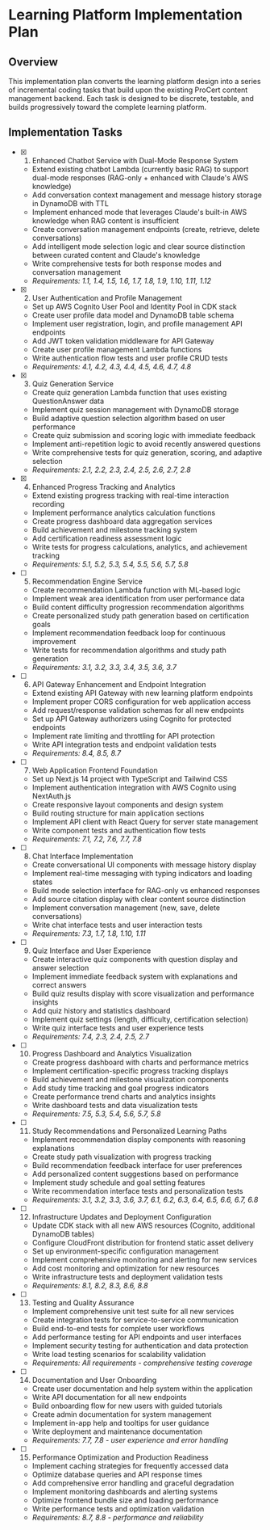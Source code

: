 # Learning Platform Implementation Plan

## Overview

This implementation plan converts the learning platform design into a series of incremental coding tasks that build upon the existing ProCert content management backend. Each task is designed to be discrete, testable, and builds progressively toward the complete learning platform.

## Implementation Tasks

- [x] 1. Enhanced Chatbot Service with Dual-Mode Response System
  - Extend existing chatbot Lambda (currently basic RAG) to support dual-mode responses (RAG-only + enhanced with Claude's AWS knowledge)
  - Add conversation context management and message history storage in DynamoDB with TTL
  - Implement enhanced mode that leverages Claude's built-in AWS knowledge when RAG content is insufficient
  - Create conversation management endpoints (create, retrieve, delete conversations)
  - Add intelligent mode selection logic and clear source distinction between curated content and Claude's knowledge
  - Write comprehensive tests for both response modes and conversation management
  - _Requirements: 1.1, 1.4, 1.5, 1.6, 1.7, 1.8, 1.9, 1.10, 1.11, 1.12_

- [x] 2. User Authentication and Profile Management
  - Set up AWS Cognito User Pool and Identity Pool in CDK stack
  - Create user profile data model and DynamoDB table schema
  - Implement user registration, login, and profile management API endpoints
  - Add JWT token validation middleware for API Gateway
  - Create user profile management Lambda functions
  - Write authentication flow tests and user profile CRUD tests
  - _Requirements: 4.1, 4.2, 4.3, 4.4, 4.5, 4.6, 4.7, 4.8_

- [x] 3. Quiz Generation Service
  - Create quiz generation Lambda function that uses existing QuestionAnswer data
  - Implement quiz session management with DynamoDB storage
  - Build adaptive question selection algorithm based on user performance
  - Create quiz submission and scoring logic with immediate feedback
  - Implement anti-repetition logic to avoid recently answered questions
  - Write comprehensive tests for quiz generation, scoring, and adaptive selection
  - _Requirements: 2.1, 2.2, 2.3, 2.4, 2.5, 2.6, 2.7, 2.8_

- [x] 4. Enhanced Progress Tracking and Analytics
  - Extend existing progress tracking with real-time interaction recording
  - Implement performance analytics calculation functions
  - Create progress dashboard data aggregation services
  - Build achievement and milestone tracking system
  - Add certification readiness assessment logic
  - Write tests for progress calculations, analytics, and achievement tracking
  - _Requirements: 5.1, 5.2, 5.3, 5.4, 5.5, 5.6, 5.7, 5.8_

- [ ] 5. Recommendation Engine Service
  - Create recommendation Lambda function with ML-based logic
  - Implement weak area identification from user performance data
  - Build content difficulty progression recommendation algorithms
  - Create personalized study path generation based on certification goals
  - Implement recommendation feedback loop for continuous improvement
  - Write tests for recommendation algorithms and study path generation
  - _Requirements: 3.1, 3.2, 3.3, 3.4, 3.5, 3.6, 3.7_

- [ ] 6. API Gateway Enhancement and Endpoint Integration
  - Extend existing API Gateway with new learning platform endpoints
  - Implement proper CORS configuration for web application access
  - Add request/response validation schemas for all new endpoints
  - Set up API Gateway authorizers using Cognito for protected endpoints
  - Implement rate limiting and throttling for API protection
  - Write API integration tests and endpoint validation tests
  - _Requirements: 8.4, 8.5, 8.7_

- [ ] 7. Web Application Frontend Foundation
  - Set up Next.js 14 project with TypeScript and Tailwind CSS
  - Implement authentication integration with AWS Cognito using NextAuth.js
  - Create responsive layout components and design system
  - Build routing structure for main application sections
  - Implement API client with React Query for server state management
  - Write component tests and authentication flow tests
  - _Requirements: 7.1, 7.2, 7.6, 7.7, 7.8_

- [ ] 8. Chat Interface Implementation
  - Create conversational UI components with message history display
  - Implement real-time messaging with typing indicators and loading states
  - Build mode selection interface for RAG-only vs enhanced responses
  - Add source citation display with clear content source distinction
  - Implement conversation management (new, save, delete conversations)
  - Write chat interface tests and user interaction tests
  - _Requirements: 7.3, 1.7, 1.8, 1.10, 1.11_

- [ ] 9. Quiz Interface and User Experience
  - Create interactive quiz components with question display and answer selection
  - Implement immediate feedback system with explanations and correct answers
  - Build quiz results display with score visualization and performance insights
  - Add quiz history and statistics dashboard
  - Implement quiz settings (length, difficulty, certification selection)
  - Write quiz interface tests and user experience tests
  - _Requirements: 7.4, 2.3, 2.4, 2.5, 2.7_

- [ ] 10. Progress Dashboard and Analytics Visualization
  - Create progress dashboard with charts and performance metrics
  - Implement certification-specific progress tracking displays
  - Build achievement and milestone visualization components
  - Add study time tracking and goal progress indicators
  - Create performance trend charts and analytics insights
  - Write dashboard tests and data visualization tests
  - _Requirements: 7.5, 5.3, 5.4, 5.6, 5.7, 5.8_

- [ ] 11. Study Recommendations and Personalized Learning Paths
  - Implement recommendation display components with reasoning explanations
  - Create study path visualization with progress tracking
  - Build recommendation feedback interface for user preferences
  - Add personalized content suggestions based on performance
  - Implement study schedule and goal setting features
  - Write recommendation interface tests and personalization tests
  - _Requirements: 3.1, 3.2, 3.3, 3.6, 3.7, 6.1, 6.2, 6.3, 6.4, 6.5, 6.6, 6.7, 6.8_

- [ ] 12. Infrastructure Updates and Deployment Configuration
  - Update CDK stack with all new AWS resources (Cognito, additional DynamoDB tables)
  - Configure CloudFront distribution for frontend static asset delivery
  - Set up environment-specific configuration management
  - Implement comprehensive monitoring and alerting for new services
  - Add cost monitoring and optimization for new resources
  - Write infrastructure tests and deployment validation tests
  - _Requirements: 8.1, 8.2, 8.3, 8.6, 8.8_

- [ ] 13. Testing and Quality Assurance
  - Implement comprehensive unit test suite for all new services
  - Create integration tests for service-to-service communication
  - Build end-to-end tests for complete user workflows
  - Add performance testing for API endpoints and user interfaces
  - Implement security testing for authentication and data protection
  - Write load testing scenarios for scalability validation
  - _Requirements: All requirements - comprehensive testing coverage_

- [ ] 14. Documentation and User Onboarding
  - Create user documentation and help system within the application
  - Write API documentation for all new endpoints
  - Build onboarding flow for new users with guided tutorials
  - Create admin documentation for system management
  - Implement in-app help and tooltips for user guidance
  - Write deployment and maintenance documentation
  - _Requirements: 7.7, 7.8 - user experience and error handling_

- [ ] 15. Performance Optimization and Production Readiness
  - Implement caching strategies for frequently accessed data
  - Optimize database queries and API response times
  - Add comprehensive error handling and graceful degradation
  - Implement monitoring dashboards and alerting systems
  - Optimize frontend bundle size and loading performance
  - Write performance tests and optimization validation
  - _Requirements: 8.7, 8.8 - performance and reliability_